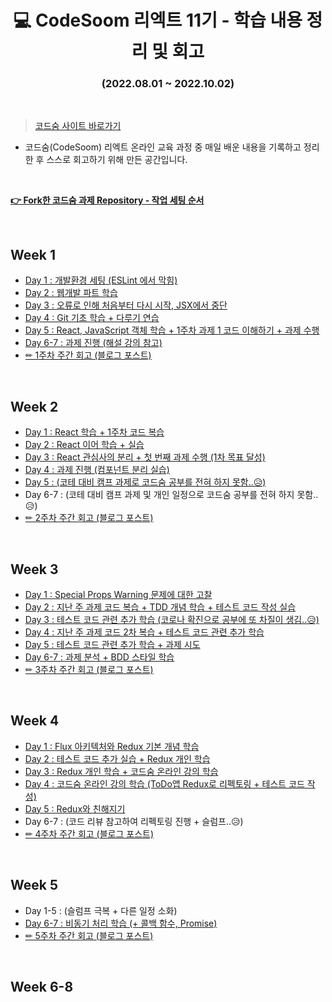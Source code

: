 <div align=center>

# 💻 CodeSoom 리엑트 11기 - 학습 내용 정리 및 회고

### (2022.08.01 ~ 2022.10.02)

</div>

<br/>

> <a href="https://www.codesoom.com/courses/1">코드숨 사이트 바로가기</a>

- 코드숨(CodeSoom) 리엑트 온라인 교육 과정 중 매일 배운 내용을 기록하고 정리한 후 스스로 회고하기 위해 만든 공간입니다.

<br/>

<strong><a href="https://github.com/SangYoonLee1231/TIL/blob/main/CodeSoom/repository_setting.md">👉 Fork한 코드숨 과제 Repository - 작업 세팅 순서</a></strong>

<br/>

## Week 1

- <a href="https://github.com/SangYoonLee1231/TIL/blob/main/CodeSoom/Week%201/Day_1.md">Day 1 : 개발환경 세팅 (ESLint 에서 막힘)</a>
- <a href="https://github.com/SangYoonLee1231/TIL/blob/main/CodeSoom/Week%201/Day_2.md">Day 2 : 웹개발 파트 학습</a>
- <a href="https://github.com/SangYoonLee1231/TIL/blob/main/CodeSoom/Week%201/Day_3.md">Day 3 : 오류로 인해 처음부터 다시 시작, JSX에서 중단</a>
- <a href="https://github.com/SangYoonLee1231/TIL/blob/main/CodeSoom/Week%201/Day_4.md">Day 4 : Git 기초 학습 + 다루기 연습</a>
- <a href="https://github.com/SangYoonLee1231/TIL/blob/main/CodeSoom/Week%201/Day_5.md">Day 5 : React, JavaScript 객체 학습 + 1주차 과제 1 코드 이해하기 + 과제 수행</a>
- <a href="https://github.com/SangYoonLee1231/TIL/blob/main/CodeSoom/Week%201/Day_6-7.md">Day 6-7 : 과제 진행 (해설 강의 참고)</a>
- <a href="https://sylagape1231.tistory.com/48">✏ 1주차 주간 회고 (블로그 포스트)</a>

<br/>

## Week 2

- <a href="https://github.com/SangYoonLee1231/TIL/blob/main/CodeSoom/Week%202/Day_1.md">Day 1 : React 학습 + 1주차 코드 복습</a>
- <a href="https://github.com/SangYoonLee1231/TIL/blob/main/CodeSoom/Week%202/Day_2.md">Day 2 : React 이어 학습 + 실습</a>
- <a href="https://github.com/SangYoonLee1231/TIL/blob/main/CodeSoom/Week%202/Day_3.md">Day 3 : React 관심사의 분리 + 첫 번째 과제 수행 (1차 목표 달성)</a>
- <a href="https://github.com/SangYoonLee1231/TIL/blob/main/CodeSoom/Week%202/Day_4.md">Day 4 : 과제 진행 (컴포넌트 분리 실습)</a>
- <a href="https://github.com/SangYoonLee1231/TIL/blob/main/CodeSoom/Week%202/Day_5.md">Day 5 : (코테 대비 캠프 과제로 코드숨 공부를 전혀 하지 못함..😥)</a>
- Day 6-7 : (코테 대비 캠프 과제 및 개인 일정으로 코드숨 공부를 전혀 하지 못함..😥)
- <a href="https://sylagape1231.tistory.com/49">✏ 2주차 주간 회고 (블로그 포스트)</a>

<br/>

## Week 3

- <a href="https://github.com/SangYoonLee1231/TIL/blob/main/CodeSoom/Week%203/Day_1.md">Day 1 : Special Props Warning 문제에 대한 고찰</a>
- <a href="https://github.com/SangYoonLee1231/TIL/blob/main/CodeSoom/Week%203/Day_2.md">Day 2 : 지난 주 과제 코드 복습 + TDD 개념 학습 + 테스트 코드 작성 실습</a>
- <a href="https://github.com/SangYoonLee1231/TIL/blob/main/CodeSoom/Week%203/Day_3.md">Day 3 : 테스트 코드 관련 추가 학습 (코로나 확진으로 공부에 또 차질이 생김..😥)</a>
- <a href="https://github.com/SangYoonLee1231/TIL/blob/main/CodeSoom/Week%203/Day_4.md">Day 4 : 지난 주 과제 코드 2차 복습 + 테스트 코드 관련 추가 학습</a>
- <a href="https://github.com/SangYoonLee1231/TIL/blob/main/CodeSoom/Week%203/Day_5.md">Day 5 : 테스트 코드 관련 추가 학습 + 과제 시도</a>
- <a href="https://github.com/SangYoonLee1231/TIL/blob/main/CodeSoom/Week%203/Day_6-7.md">Day 6-7 : 과제 분석 + BDD 스타일 학습</a>
- <a href="https://sylagape1231.tistory.com/50">✏ 3주차 주간 회고 (블로그 포스트)</a>

<br/>

## Week 4

- <a href="https://github.com/SangYoonLee1231/TIL/blob/main/CodeSoom/Week%204/Day_1.md">Day 1 : Flux 아키텍처와 Redux 기본 개념 학습</a>
- <a href="https://github.com/SangYoonLee1231/TIL/blob/main/CodeSoom/Week%204/Day_2.md">Day 2 : 테스트 코드 추가 실습 + Redux 개인 학습</a>
- <a href="https://github.com/SangYoonLee1231/TIL/blob/main/CodeSoom/Week%204/Day_3.md">Day 3 : Redux 개인 학습 + 코드숨 온라인 강의 학습</a>
- <a href="https://github.com/SangYoonLee1231/TIL/blob/main/CodeSoom/Week%204/Day_4.md">Day 4 : 코드숨 온라인 강의 학습 (ToDo앱 Redux로 리펙토링 + 테스트 코드 작성)</a>
- <a href="https://github.com/SangYoonLee1231/TIL/blob/main/CodeSoom/Week%204/Day_5.md">Day 5 : Redux와 친해지기</a>
- Day 6-7 : (코드 리뷰 참고하여 리펙토링 진행 + 슬럼프..😥)
- <a href="https://sylagape1231.tistory.com/51">✏ 4주차 주간 회고 (블로그 포스트)</a>

<br/>

## Week 5

- Day 1-5 : (슬럼프 극복 + 다른 일정 소화)
- <a href="https://github.com/SangYoonLee1231/TIL/blob/main/CodeSoom/Week%205/Day_6-7.md">Day 6-7 : 비동기 처리 학습 (+ 콜백 함수, Promise)
- <a href="https://sylagape1231.tistory.com/52">✏ 5주차 주간 회고 (블로그 포스트)</a>

<br/>

## Week 6-8
